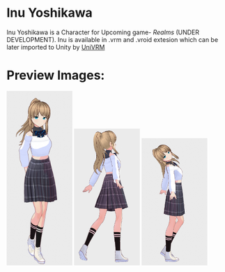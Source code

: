 # Inu Yoshikawa
Inu Yoshikawa is a Character for Upcoming game- *Realms* (UNDER DEVELOPMENT). Inu is available in .vrm and .vroid extesion which can be later imported to Unity by <a href="https://github.com/vrm-c/UniVRM">UniVRM</a>
# Preview Images:
<p float="left">
<img src="/1.png" width=30% height=50%>
<img src="/5.png" width=30% height=50%>
<img src="/6.png" width=30% height=50%>
</p>

